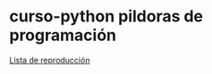 # curso-python pildoras de programación
[Lista de reproducción](https://www.youtube.com/playlist?list=PL3K-A0oIjFzOCtFjnAnyyFze_6rmLEm-B)